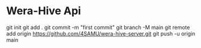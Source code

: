 <!-- @format -->

# Wera-Hive Api
git init
git add .
git commit -m "first commit"
git branch -M main
git remote add origin https://github.com/4SAMU/wera-hive-server.git
git push -u origin main